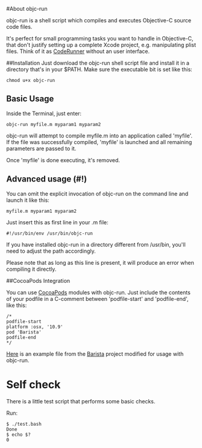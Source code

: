 #About objc-run

objc-run is a shell script which compiles and executes Objective-C source code files.

It's perfect for small programming tasks you want to handle in Objective-C, that don't justify setting up a complete Xcode project, e.g. manipulating plist files. Think of it as [CodeRunner](http://krillapps.com/coderunner/) without an user interface. 

##Installation
Just download the objc-run shell script file and install it in a directory that's in your $PATH. Make sure the executable bit is set like this:
	
	chmod u+x objc-run

## Basic Usage
Inside the Terminal, just enter:

	objc-run myfile.m myparam1 myparam2

objc-run will attempt to compile myfile.m into an application called 'myfile'. If the file was successfully compiled, 'myfile' is launched and all remaining parameters are passed to it.

Once 'myfile' is done executing, it's removed.

## Advanced usage (#!)

You can omit the explicit invocation of objc-run on the command line and launch it like this:

	myfile.m myparam1 myparam2


Just insert this as first line in your .m file:

	#!/usr/bin/env /usr/bin/objc-run
	
If you have installed objc-run in a directory different from /usr/bin, you'll need to adjust the path accordingly.

Please note that as long as this line is present, it will produce an error when compiling it directly.

##CocoaPods Integration

You can use [CocoaPods](http://cocoapods.org) modules with objc-run. Just include the contents of your podfile in a C-comment between 'podfile-start' and 'podfile-end', like this: 

	/*
	podfile-start
	platform :osx, '10.9'
	pod 'Barista'
	podfile-end
	*/
	
[Here](examples/CocoaPodsTest.m) is an example file from the [Barista](https://github.com/stevestreza/Barista) project modified for usage with objc-run.

# Self check

There is a little test script that performs some basic checks. 

Run:

    $ ./test.bash
    Done
    $ echo $?
    0

